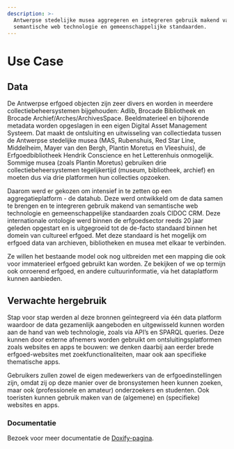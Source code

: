 ```yaml
---
description: >-
  Antwerpse stedelijke musea aggregeren en integreren gebruik makend van
  semantische web technologie en gemeenschappelijke standaarden.
---
```


# Use Case

## Data

De Antwerpse erfgoed objecten zijn zeer divers en worden in meerdere collectiebeheersystemen bijgehouden: Adlib, Brocade Bibliotheek en Brocade Archief/Arches/ArchivesSpace. Beeldmaterieel en bijhorende metadata worden opgeslagen in een eigen Digital Asset Management Systeem. Dat maakt de ontsluiting en uitwisseling van collectiedata tussen de Antwerpse stedelijke musea (MAS, Rubenshuis, Red Star Line, Middelheim, Mayer van den Bergh, Plantin Moretus en Vleeshuis), de Erfgoedbibliotheek Hendrik Conscience en het Letterenhuis onmogelijk. Sommige musea (zoals Plantin Moretus) gebruiken drie collectiebeheersystemen tegelijkertijd (museum, bibliotheek, archief) en moeten dus via drie platformen hun collecties opzoeken.

Daarom werd er gekozen om intensief in te zetten op een aggregatieplatform - de datahub. Deze werd ontwikkeld om de data samen te brengen en te integreren gebruik makend van semantische web technologie en gemeenschappelijke standaarden zoals CIDOC CRM. Deze internationale ontologie werd binnen de erfgoedsector reeds 20 jaar geleden opgestart en is uitgegroeid tot de de-facto standaard binnen het domein van cultureel erfgoed. Met deze standaard is het mogelijk om erfgoed data van archieven, bibliotheken en musea met elkaar te verbinden.

Ze willen het bestaande model ook nog uitbreiden met een mapping die ook voor immaterieel erfgoed gebruikt kan worden. Ze bekijken of we op termijn ook onroerend erfgoed, en andere cultuurinformatie, via het dataplatform kunnen aanbieden.

## Verwachte hergebruik

Stap voor stap werden al deze bronnen geïntegreerd via één data platform waardoor de data gezamenlijk aangeboden en uitgewisseld kunnen worden aan de hand van web technologie, zoals via API’s en SPARQL queries. Deze kunnen door externe afnemers worden gebruikt om ontsluitingsplatformen zoals websites en apps te bouwen: we denken daarbij aan eerder brede erfgoed-websites met zoekfunctionaliteiten, maar ook aan specifieke thematische apps.

Gebruikers zullen zowel de eigen medewerkers van de erfgoedinstellingen zijn, omdat zij op deze manier over de bronsystemen heen kunnen zoeken, maar ook (professionele en amateur) onderzoekers en studenten. Ook toeristen kunnen gebruik maken van de (algemene) en (specifieke) websites en apps.

### Documentatie

Bezoek voor meer documentatie de [Doxify-pagina](https://antwerp-cultureel-erfgoed.digipolis.be/#/).
